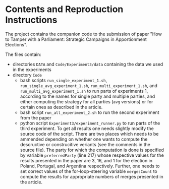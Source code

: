 # Contents and Reproduction Instructions
The project contains the companion code to the submission of paper
"How to Tamper with a Parliament: Strategic Campaigns in Apportionment
Elections".

The files contain:
 - directories `DATA` and `Code/Experiment3/data` containing the data we used
   in the experiments
 - directory `Code`
   - bash scripts `run_single_experiment_1.sh`, `run_single_avg_experiment_1.sh`,
     `run_multi_experiment_1.sh`, and `run_multi_avg_experiment_1.sh` to run
     parts of experiments 1, according to the names for single party and
     multiple parties, and either computing the strategy for all parties (`avg`
     versions) or for certain ones as described in the article.
   - bash script `run_all_experiment_2.sh` to run the second experiment from the
     paper
   - python script `Experiment3/experiment_runner.py` to run parts of the third
     experiment. To get all results one needs slightly modify the source code of 
     the script. There are two places which needs to be
     ammended depending on whether one wants to compute the descructive or
     construcitive veriants (see the comments in the source file). The party
     for which the computation is done is specified by variable `preferredParty`
     (line 217) whose respective values for the results presented in the paper
     are 3, 16, and 1 for the election in Poland, Portugal, and Argentina
     respectively. Further, one needs to set correct values of the
     for-loop-steering variable `mergesCount` to compute the results for appropriate
     numbers of merges presented in the article.
